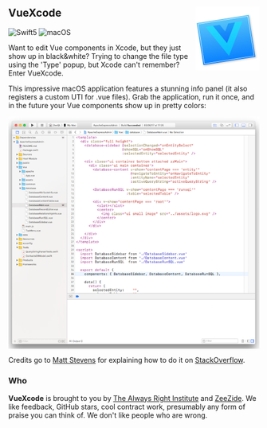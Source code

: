 <h2>VueXcode
<img src="VueXcode/Assets.xcassets/AppIcon.appiconset/VueAppIcon256.png"
     align="right" width="128" height="128" />
</h2>

![Swift5](https://img.shields.io/badge/swift-5-blue.svg)
![macOS](https://img.shields.io/badge/os-macOS-green.svg?style=flat)

Want to edit Vue components in Xcode, but they just show up in black&white?
Trying to change the file type using the 'Type' popup, 
but Xcode can't remember?
Enter VueXcode.

This impressive macOS application features a stunning info panel
(it also registers a custom UTI for .vue files).
Grab the application, run it once, and in the future your Vue components
show up in pretty colors:

<img src="assets/screenshot.png" align="center" 
     style="display: block; text-align:center "/>

Credits go to
[Matt Stevens](https://stackoverflow.com/users/22368/matt-stevens)
for explaining how to do it on
[StackOverflow](https://stackoverflow.com/questions/9050035/how-to-make-xcode-recognize-a-custom-file-extension-as-objective-c-for-syntax-hi).

### Who

**VueXcode** is brought to you by
[The Always Right Institute](http://www.alwaysrightinstitute.com)
and
[ZeeZide](http://zeezide.de).
We like feedback, GitHub stars, cool contract work,
presumably any form of praise you can think of.
We don't like people who are wrong.
